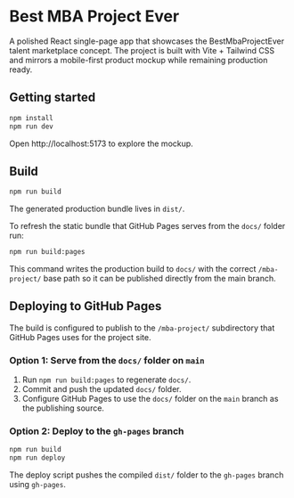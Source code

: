 # Best MBA Project Ever

A polished React single-page app that showcases the BestMbaProjectEver talent marketplace concept. The project is built with Vite + Tailwind CSS and mirrors a mobile-first product mockup while remaining production ready.

## Getting started

```bash
npm install
npm run dev
```

Open http://localhost:5173 to explore the mockup.

## Build

```bash
npm run build
```

The generated production bundle lives in `dist/`.

To refresh the static bundle that GitHub Pages serves from the `docs/` folder run:

```bash
npm run build:pages
```

This command writes the production build to `docs/` with the correct `/mba-project/` base path so it can be published directly from the main branch.

## Deploying to GitHub Pages

The build is configured to publish to the `/mba-project/` subdirectory that GitHub Pages uses for the project site.

### Option 1: Serve from the `docs/` folder on `main`

1. Run `npm run build:pages` to regenerate `docs/`.
2. Commit and push the updated `docs/` folder.
3. Configure GitHub Pages to use the `docs/` folder on the `main` branch as the publishing source.

### Option 2: Deploy to the `gh-pages` branch

```bash
npm run build
npm run deploy
```

The deploy script pushes the compiled `dist/` folder to the `gh-pages` branch using `gh-pages`.
